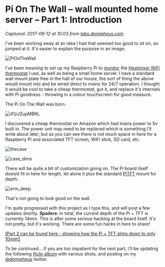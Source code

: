 # Pi On The Wall – wall mounted home server – Part 1: Introduction

_Captured: 2017-09-12 at 10:03 from [labs.domipheus.com](http://labs.domipheus.com/blog/pi-on-the-wall-wall-mounted-home-server-part-1-introduction/)_

I've been working away at an idea I had that seemed too good to sit on, so jumped at it. It's easier to explain the purpose in an image:

![PiOnTheWall](http://labs.domipheus.com/blog/wp-content/uploads/2014/06/PiOnTheWall.jpg)

I've been meaning to set up my Raspberry Pi to [monitor](https://code.google.com/p/heatmiser-wifi/) the [Heatmiser WiFi thermostat](http://www.amazon.co.uk/gp/product/B00649IWXI?ie=UTF8&camp=3194&creative=21330&creativeASIN=B00649IWXI&linkCode=shr&tag=sorryaboutthe-21&refRID=094RY3ZP25KFZTB8MXFD) I use, as well as being a small home server. I have a standard wall mount plate free in the hall of our house, the sort of thing the above would mount into and be wired direct to mains for 24/7 operation. I thought it would be cool to take a cheap thermostat, gut it, and replace it's internals with Pi goodness - throwing in a colour touchscreen for good measure.

The Pi On The Wall was born.

![41zJZupMBKL](http://labs.domipheus.com/blog/wp-content/uploads/2014/06/41zJZupMBKL.jpg)

I discovered a cheap thermostat on Amazon which had mains power to 5v built in. The power unit may need to be replaced which is something I'll write about later, but as you can see there is not much space in here for a Raspberry Pi and associated TFT screen, WiFi stick, SD card, etc.

![thecase](http://labs.domipheus.com/blog/wp-content/uploads/2014/06/thecase.jpg)

![case_dims](http://labs.domipheus.com/blog/wp-content/uploads/2014/06/case_dims.jpg)

There will be quite a bit of customization going on. The Pi board itself doesnt fit in here for length, let alone it plus the standard [PiTFT](http://www.amazon.co.uk/gp/product/B00H9B1DTA?ie=UTF8&camp=3194&creative=21330&creativeASIN=B00H9B1DTA&linkCode=shr&tag=sorryaboutthe-21) mount for depth.

![erm_deep](http://labs.domipheus.com/blog/wp-content/uploads/2014/06/erm_deep.jpg)

That's not going to look good on the wall.

I'm quite progressed with this project as I type this, and will post a few updates shortly. _**Spoilers**_: In total, the current depth of the Pi + TFT is currently 14mm. This is after some _serious_ hacking at the board itself. It's not pretty, but it's working. There are some fun hacks in here to share!

[ [Part 2 can be found here - showing how the Pi + TFT slims down to only 10mm!]](http://labs.domipheus.com/blog/pi-on-the-wall-wall-mounted-home-server-part-2-diet-pi/)

To be continued… if you are too impatient for the next part, i'll be updating the following [flickr album](https://www.flickr.com/photos/domipheus/sets/72157645380717811/) with various shots, and posting on my [@domipheus](http://twitter.com/domipheus) twitter.
